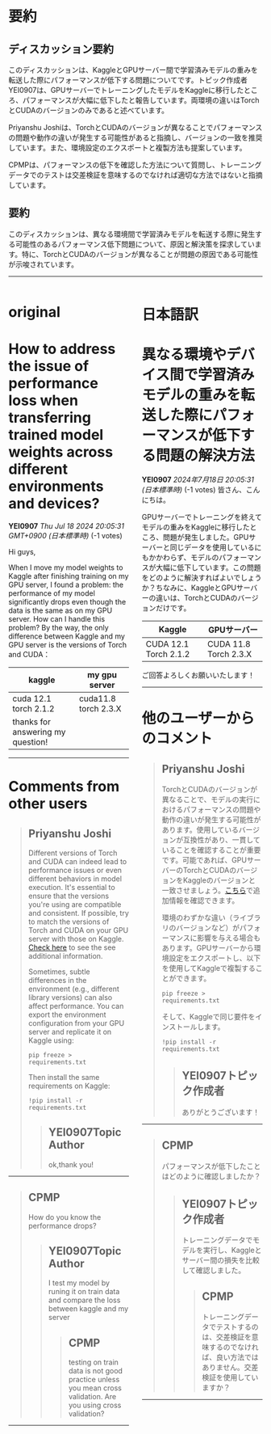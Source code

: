 # 要約 
## ディスカッション要約

このディスカッションは、KaggleとGPUサーバー間で学習済みモデルの重みを転送した際にパフォーマンスが低下する問題についてです。トピック作成者YEI0907は、GPUサーバーでトレーニングしたモデルをKaggleに移行したところ、パフォーマンスが大幅に低下したと報告しています。両環境の違いはTorchとCUDAのバージョンのみであると述べています。

Priyanshu Joshiは、TorchとCUDAのバージョンが異なることでパフォーマンスの問題や動作の違いが発生する可能性があると指摘し、バージョンの一致を推奨しています。また、環境設定のエクスポートと複製方法も提案しています。

CPMPは、パフォーマンスの低下を確認した方法について質問し、トレーニングデータでのテストは交差検証を意味するのでなければ適切な方法ではないと指摘しています。

## 要約

このディスカッションは、異なる環境間で学習済みモデルを転送する際に発生する可能性のあるパフォーマンス低下問題について、原因と解決策を探求しています。特に、TorchとCUDAのバージョンが異なることが問題の原因である可能性が示唆されています。 


---


<style>
.column-left{
  float: left;
  width: 47.5%;
  text-align: left;
}
.column-right{
  float: right;
  width: 47.5%;
  text-align: left;
}
.column-one{
  float: left;
  width: 100%;
  text-align: left;
}
</style>


<div class="column-left">

# original

# How to address the issue of performance loss when transferring trained model weights across different environments and devices?

**YEI0907** *Thu Jul 18 2024 20:05:31 GMT+0900 (日本標準時)* (-1 votes)

Hi guys,

When I move my model weights to Kaggle after finishing training on my GPU server, I found a problem: the performance of my model significantly drops even though the data is the same as on my GPU server. How can I handle this problem? By the way, the only difference between Kaggle and my GPU server is the versions of Torch and CUDA：

| kaggle | my gpu server |
| --- | --- |
| cuda 12.1 torch 2.1.2 | cuda11.8 torch 2.3.X |
| thanks for answering my question! |  |


---

 # Comments from other users

> ## Priyanshu Joshi
> 
> Different versions of Torch and CUDA can indeed lead to performance issues or even different behaviors in model execution. It's essential to ensure that the versions you're using are compatible and consistent. If possible, try to match the versions of Torch and CUDA on your GPU server with those on Kaggle. [Check here](https://pytorch.org/get-started/locally/) to see the see additional information.
> 
> Sometimes, subtle differences in the environment (e.g., different library versions) can also affect performance. You can export the environment configuration from your GPU server and replicate it on Kaggle using:
> 
> ```
> pip freeze > requirements.txt
> 
> ```
> 
> Then install the same requirements on Kaggle:
> 
> ```
> !pip install -r requirements.txt
> 
> ```
> 
> 
> 
> > ## YEI0907Topic Author
> > 
> > ok,thank you!
> > 
> > 
> > 


---

> ## CPMP
> 
> How do you know the performance drops?
> 
> 
> 
> > ## YEI0907Topic Author
> > 
> > I test my model by runing it on train data and compare the loss between kaggle and my server
> > 
> > 
> > 
> > > ## CPMP
> > > 
> > > testing on train data is not good practice unless you mean cross validation. Are you using cross validation?
> > > 
> > > 
> > > 


---



</div>
<div class="column-right">

# 日本語訳

# 異なる環境やデバイス間で学習済みモデルの重みを転送した際にパフォーマンスが低下する問題の解決方法

**YEI0907** *2024年7月18日 20:05:31 (日本標準時)* (-1 votes)
皆さん、こんにちは。

GPUサーバーでトレーニングを終えてモデルの重みをKaggleに移行したところ、問題が発生しました。GPUサーバーと同じデータを使用しているにもかかわらず、モデルのパフォーマンスが大幅に低下しています。この問題をどのように解決すればよいでしょうか？ちなみに、KaggleとGPUサーバーの違いは、TorchとCUDAのバージョンだけです。

| Kaggle | GPUサーバー |
|---|---|
| CUDA 12.1 Torch 2.1.2 | CUDA 11.8 Torch 2.3.X |

ご回答よろしくお願いいたします！

---
# 他のユーザーからのコメント

> ## Priyanshu Joshi
> 
> TorchとCUDAのバージョンが異なることで、モデルの実行におけるパフォーマンスの問題や動作の違いが発生する可能性があります。使用しているバージョンが互換性があり、一貫していることを確認することが重要です。可能であれば、GPUサーバーのTorchとCUDAのバージョンをKaggleのバージョンと一致させましょう。[こちら](https://pytorch.org/get-started/locally/)で追加情報を確認できます。
> 
> 環境のわずかな違い（ライブラリのバージョンなど）がパフォーマンスに影響を与える場合もあります。GPUサーバーから環境設定をエクスポートし、以下を使用してKaggleで複製することができます。
> 
> ```
> pip freeze > requirements.txt
> 
> ```
> 
> そして、Kaggleで同じ要件をインストールします。
> 
> ```
> !pip install -r requirements.txt
> 
> ```
> 
> 
> 
> > ## YEI0907トピック作成者
> > 
> > ありがとうございます！
> > 
> > 
> > 
---
> ## CPMP
> 
> パフォーマンスが低下したことはどのように確認しましたか？
> 
> 
> 
> > ## YEI0907トピック作成者
> > 
> > トレーニングデータでモデルを実行し、Kaggleとサーバー間の損失を比較して確認しました。
> > 
> > 
> > 
> > > ## CPMP
> > > 
> > > トレーニングデータでテストするのは、交差検証を意味するのでなければ、良い方法ではありません。交差検証を使用していますか？
> > > 
> > > 
> > > 
---



</div>